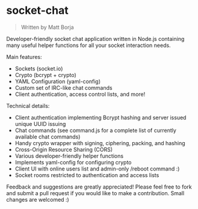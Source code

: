 socket-chat
===========
> Written by Matt Borja

Developer-friendly socket chat application written in Node.js containing many useful helper functions for all your socket interaction needs.

Main features:
- Sockets (socket.io)
- Crypto (bcrypt + crypto)
- YAML Configuration (yaml-config)
- Custom set of IRC-like chat commands
- Client authentication, access control lists, and more!

Technical details:
- Client authentication implementing Bcrypt hashing and server issued unique UUID issuing
- Chat commands (see command.js for a complete list of currently available chat commands)
- Handy crypto wrapper with signing, ciphering, packing, and hashing
- Cross-Origin Resource Sharing (CORS)
- Various developer-friendly helper functions
- Implements yaml-config for configuring crypto
- Client UI with online users list and admin-only /reboot command :)
- Socket rooms restricted to authentication and access lists

Feedback and suggestions are greatly appreciated! Please feel free to fork and submit a pull request if you would like to make a contribution. Small changes are welcomed :)
